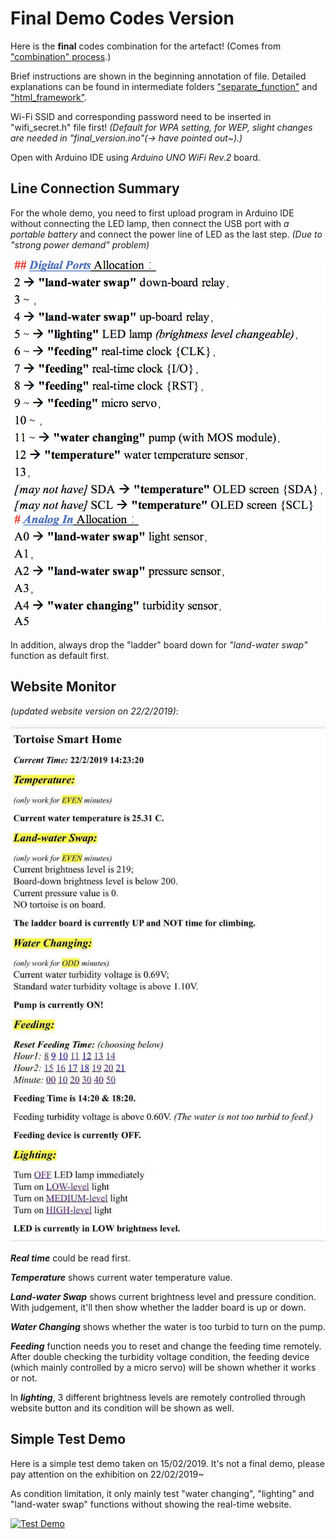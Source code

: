 # Final Demo Codes Version

Here is the **final** codes combination for the artefact! (Comes from ["combination" process](https://github.com/KathleenQ/tortoise-smart-home/tree/master/combination).)

Brief instructions are shown in the beginning annotation of file. Detailed explanations can be found in intermediate folders ["separate_function"](https://github.com/KathleenQ/tortoise-smart-home/tree/master/separate_function) and ["html_framework"](https://github.com/KathleenQ/tortoise-smart-home/tree/master/html_framework).

Wi-Fi SSID and corresponding password need to be inserted in "wifi_secret.h" file first! *(Default for WPA setting, for WEP, slight changes are needed in "final_version.ino"(-> have pointed out~).)*

Open with Arduino IDE using *Arduino UNO WiFi Rev.2* board.

## Line Connection Summary

For the whole demo, you need to first upload program in Arduino IDE without connecting the LED lamp, then connect the USB port with *a portable battery* and connect the power line of LED as the last step. *(Due to "strong power demand" problem)*

![Line Connection](https://github.com/KathleenQ/tortoise-smart-home/blob/master/pictures/line-connection.jpg)

In addition, always drop the "ladder" board down for *"land-water swap"* function as default first.

## Website Monitor 
*(updated website version on 22/2/2019)*:

![Website](https://github.com/KathleenQ/tortoise-smart-home/blob/master/pictures/website-monitor-2202.jpg)

***Real time*** could be read first. 

***Temperature*** shows current water temperature value. 

***Land-water Swap*** shows current brightness level and pressure condition. With judgement, it'll then show whether the ladder board is up or down. 

***Water Changing*** shows whether the water is too turbid to turn on the pump.

***Feeding*** function needs you to reset and change the feeding time remotely. After double checking the turbidity voltage condition, the feeding device (which mainly controlled by a micro servo) will be shown whether it works or not. 

In ***lighting***, 3 different brightness levels are remotely controlled through website button and its condition will be shown as well.

## Simple Test Demo

Here is a simple test demo taken on 15/02/2019. It's not a final demo, please pay attention on the exhibition on 22/02/2019~

As condition limitation, it only mainly test "water changing", "lighting" and "land-water swap" functions without showing the real-time website.

[![Test Demo](http://img.youtube.com/vi/y2FGb_0lQKI/0.jpg)](http://www.youtube.com/watch?v=y2FGb_0lQKI)
